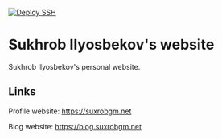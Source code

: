 [![Deploy SSH](https://github.com/suxrobGM/sgm-website/actions/workflows/deploy-ssh.yml/badge.svg)](https://github.com/suxrobGM/sgm-website/actions/workflows/deploy-ssh.yml)

# Sukhrob Ilyosbekov's website
Sukhrob Ilyosbekov's personal website.

## Links
Profile website: https://suxrobgm.net

Blog website: https://blog.suxrobgm.net
